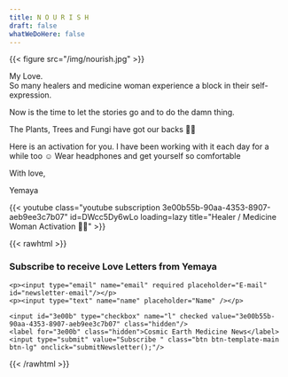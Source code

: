 ```yaml
---
title: N O U R I S H
draft: false
whatWeDoHere: false
---
```


{{< figure src="/img/nourish.jpg" >}}

My Love.  
So many healers and medicine woman experience a block in their self-expression.

Now is the time to let the stories go and to do the damn thing.

The Plants, Trees and Fungi have got our backs 🌿💗

Here is an activation for you. I have been working with it each day for a while too ☺️
Wear headphones and get yourself so comfortable

With love,

Yemaya

{{< youtube class="youtube subscription 3e00b55b-90aa-4353-8907-aeb9ee3c7b07" id=DWcc5Dy6wLo loading=lazy title="Healer / Medicine Woman Activation 🌿🍄" >}}

{{< rawhtml >}}
<form method="post" action="https://listmonk.hosted.quelltext.eu/subscription/form" class="listmonk-form" id="newsletter-form">
  <div>
    <h3>Subscribe to receive Love Letters from Yemaya</h3>
    <input type="hidden" name="nonce" />

    <p><input type="email" name="email" required placeholder="E-mail" id="newsletter-email"/></p>
    <p><input type="text" name="name" placeholder="Name" /></p>

    <input id="3e00b" type="checkbox" name="l" checked value="3e00b55b-90aa-4353-8907-aeb9ee3c7b07" class="hidden"/>
    <label for="3e00b" class="hidden">Cosmic Earth Medicine News</label>
    <input type="submit" value="Subscribe " class="btn btn-template-main btn-lg" onclick="submitNewsletter();"/>
  </div>
</form>
{{< /rawhtml >}}